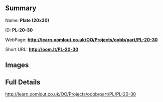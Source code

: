 

## Summary
 
Name: __Plate (20x30)__

ID: __PL-20-30__

WebPage: __http://learn.oomlout.co.uk/OO/Projects/oobb/part/PL-20-30__

Short URL: __http://oom.lt/PL-20-30__


## Images




## Full Details

 http://learn.oomlout.co.uk/OO/Projects/oobb/part/PL/PL-20-30

